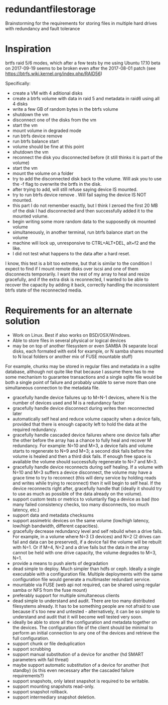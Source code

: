# redundantfilestorage
Brainstorming for the requirements for storing files in multiple hard drives with redundancy and fault tolerance


# Inspiration

brtfs raid 5/6 modes, which after a few tests by me using Ubuntu 17.10 beta on 2017-09-19 seems to be broken even after the 2017-08-01 patch (see https://btrfs.wiki.kernel.org/index.php/RAID56)

Specifically:
- create a VM with 4 aditional disks
- create a btrfs volume with data in raid 5 and metadata in raid6 using all 4 disks
- write a few GB of random bytes in the btrfs volume
- shutdown the vm
- disconnect one of the disks from the vm
- start the vm
- mount volume in degraded mode
- run btrfs device remove <the disk you disconnected>
- run btrfs balance start <volume mount point>
- volume should be fine at this point
- shutdown the vm
- reconnect the disk you disconnected before (it still thinks it is part of the volume)
- start the vm
- mount the volume on a folder
- try to add the disconnected disk back to the volume. Will ask you to use the -f flag to overwrite the brtfs in the disk.
- after trying to add, will still refuse saying device IS mounted.
- try to run btrfs device remove <the disk you disconnected>. Will fail saying the device IS NOT mounted.
- this part I do not remember exactly, but I think I zeroed the first 20 MB of the disk I had disconnected and then successfully added it to the mounted volume.
- begin writing some more random data to the supposedly ok mounted volume
- simultaneously, in another terminal, run btrfs balance start on the volume
- machine will lock up, unresponsive to CTRL+ALT+DEL, alt+f2 and the like.
- I did not test what happens to the data after a hard reset.
  
I know, this test is a bit too extreme, but that is similar to the condition I expect to find if I mount remote disks over iscsi and one of them disconnects temporarily. I want the rest of my array to heal and resize gracefully, and if the extra disk is reconnected, I wanted to be able to recover the capacity by adding it back, correctly handling the inconsistent btrfs state of the reconnected media.


# Requirements for an alternate solution

* Work on Linux. Best if also works on BSD/OSX/Windows.
* Able to store files in several physical or logical devices
* may be on top of another filesystem or even SAMBA (N separate local disks, each formated with ext4 for example, or N samba shares mounted to N local folders or another mix of FUSE mountable stuff)

For example, chunks may be stored in regular files and metadata in a sqlite database, although not quite like that because I assume there has to me some mechanism to guarantee transactions and a single sqlite file would be both a single point of failure and probably unable to serve more than one simultaneous connection to the metadata file.

* gracefully handle device failures up to M=N-1 devices, where N is the number of devices used and M is a redundancy factor 
* gracefully handle device disconnect during writes then reconnected later
* automatically self heal and reduce volume capacity when a device fails, provided that there is enough capacity left to hold the data at the required redundancy.
* gracefully handle cascaded device failures where one device fails after the other before the array has a chance to fully heal and recover M redundancy. For example: N=10 and M=3, a device fails and volume starts to regenerate to N=9 and M=3; a second disk fails before the volume is healed and then a third disk fails. If enough free space is available the volume should successfully regenerate to N=7 and M=3.
* gracefully handle device reconnects during self healing. If a volume with N=10 and M=3 suffers a device disconnect, the volume may have a grace time to try to reconnect (this will deny service by holding reads and writes while trying to reconnect) then it will begin to self heal. If the device reconnects right after, gracefully handle that (ideally it should try to use as much as possible of the data already on the volume).
* support custom tests or metrics to voluntarily flag a device as bad (too many failed consistency checks, too many disconnects, too much latency, etc.)
* support data and metadata checksums
* support assimetric devices on the same volume (low/high latency, low/high bandwidth, different capacities).
* gracefully decrease redundancy level and self rebuild when a drive fails. For example, in a volume where N=3 (3 devices) and N=2 (2 drives can fail and data can be preserved), if a device fail the volume will be rebuilt with N=1. Or if M=4, N=2 and a drive fails but the data in the array cannot be held with one drive capacity, the volume degrades to M=3, N=1.
* provide a means to push alerts of degradation
* dead simple to deploy. Much simpler than hdfs or ceph. Ideally a single executable with a configuration file. Multiple deployments with the same configuration file would generate a multimaster redundant service.
* mountable via FUSE (web api not required, can be shared using regular samba or NFS from the fuse mount)
* preferably support for multiple simultaneous clients
* dead simple to understand and audit. There are too many distributed filesystems already. It has to be something people are not afraid to use because it's too new and untested - alternatively, it can be so simple to understand and audit that it will become well tested very soon.
* ideally be able to store all the configuration and metadata together on the devices. The configuration file of the client should be minimal to perform an initial connection to any one of the devices and retrieve the full configuration.
* support chunk or file deduplication
* support scrubbing
* support manual substitution of a device for another (hd SMART parameters with fail threat)
* maybe support automatic substitution of a device for another (hot standby) (is this even necessary after the cascaded failure requirements?)
* support snapshots, only latest snapshot is required to be writable.
* support mounting snapshots read-only.
* support snapshot rollback.
* support intermediary snapshot deletion.
